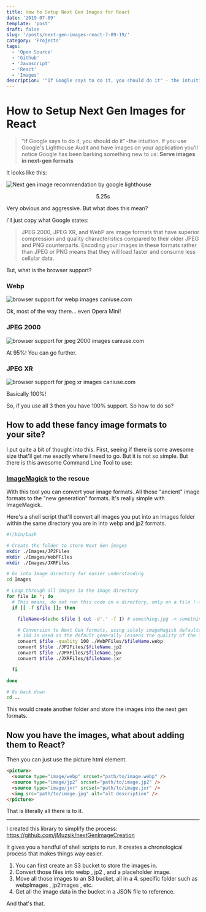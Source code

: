 ```yaml
---
title: How to Setup Next Gen Images for React
date: '2019-07-09'
template: 'post'
draft: false
slug: '/posts/next-gen-images-react-7-09-19/'
category: 'Projects'
tags:
  - 'Open Source'
  - 'Github'
  - 'Javascript'
  - 'React'
  - 'Images'
description: '"If Google says to do it, you should do it" - the intuition. If you use Googles Lighthouse Audit and have images on your application you will notice Google has been barking something new to us: Serve images in next-gen formats'
---
```


# How to Setup Next Gen Images for React

> "If Google says to do it, you should do it" - the intuition. If you use Google's Lighthouse Audit and have images on your application you'll notice Google has been barking something new to us: **Serve images in next-gen formats**

It looks like this:

![Next gen image recommendation by google lighthouse](https://cdn-images-1.medium.com/max/1440/1*7-jBjzLzxpukeCFrARXGhA.png)

<div style="text-align: center">5.25s</div>

Very obvious and aggressive. But what does this mean?

I'll just copy what Google states:

> JPEG 2000, JPEG XR, and WebP are image formats that have superior compression and quality characteristics compared to their older JPEG and PNG counterparts. Encoding your images in these formats rather than JPEG or PNG means that they will load faster and consume less cellular data.

But, what is the browser support?

### Webp

![browser support for webp images caniuse.com](https://cdn-images-1.medium.com/max/1440/1*VVjQcUbBlXGD_VKJjMjbMQ.png)

Ok, most of the way there… even Opera Mini!

### JPEG 2000

![browser support for jpeg 2000 images caniuse.com](https://cdn-images-1.medium.com/max/1440/1*1PAVj_M2-sca3eTPekFPYg.png)

At 95%! You can go further.

### JPEG XR

![browser support for jpeg xr images caniuse.com](https://cdn-images-1.medium.com/max/1440/1*_8yBg2Ej15pQsQyyNQW5pQ.png)

Basically 100%!

So, if you use all 3 then you have 100% support. So how to do so?

## How to add these fancy image formats to your site?

I put quite a bit of thought into this. First, seeing if there is some awesome size that'll get me exactly where I need to go. But it is not so simple. But there is this awesome Command Line Tool to use:

### [ImageMagick](https://imagemagick.org/index.php) to the rescue

With this tool you can convert your image formats. All those "ancient" image formats to the "new generation" formats. It's really simple with ImageMagick.

Here's a shell script that'll convert all images you put into an Images folder within the same directory you are in into webp and jp2 formats.

```bash
#!/bin/bash

# Create the folder to store Next Gen images
mkdir ./Images/JP2Files
mkdir ./Images/WebPFiles
mkdir ./Images/JXRFiles

# Go into Image directory for easier understanding
cd Images

# Loop through all images in the Image directory
for file in *; do
  # This means, do not run this code on a directory, only on a file (-f)
  if [[ -f $file ]]; then

    fileName=$(echo $file | cut -d'.' -f 1) # something.jpg -> something

    # Conversion to Next Gen formats, using solely imageMagick defaults
    # 100 is used as the default generally lessens the quality of the image
    convert $file -quality 100 ./WebPFiles/$fileName.webp
    convert $file ./JP2Files/$fileName.jp2
    convert $file ./JPXFiles/$fileName.jpx
    convert $file ./JXRFiles/$fileName.jxr

  fi

done

# Go back down
cd ..
```

This would create another folder and store the images into the next gen formats.

## Now you have the images, what about adding them to React?

Then you can just use the picture html element.

```html
<picture>
  <source type="image/webp" srcset="path/to/image.webp" />
  <source type="image/jp2" srcset="path/to/image.jp2" />
  <source type="image/jxr" srcset="path/to/image.jxr" />
  <img src="path/to/image.jpg" alt="alt description" />
</picture>
```

That is literally all there is to it.

---

I created this library to simplify the process: https://github.com/jMuzsik/nextGenImageCreation

It gives you a handful of shell scripts to run. It creates a chronological process that makes things way easier.

1. You can first create an S3 bucket to store the images in.
2. Convert those files into webp , jp2 , and a placeholder image.
3. Move all those images to an S3 bucket, all in a 4. specific folder such as webpImages , jp2Images , etc.
4. Get all the image data in the bucket in a JSON file to reference.

And that's that.
